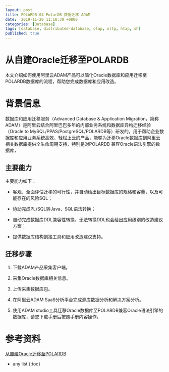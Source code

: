 ```yaml
---
layout: post
title: POLARDB-04-PolarDB 数据迁移 ADAM
date:  2019-11-20 11:18:30 +0800
categories: [Database]
tags: [database, distributed-database, olap, oltp, htap, sh]
published: true
---
```


# 从自建Oracle迁移至POLARDB

本文介绍如何使用阿里云ADAM产品可以简化Oracle数据库和应用迁移至POLARDB数据库的流程，帮助您完成数据库和应用改造。

# 背景信息

数据库和应用迁移服务（Advanced Database & Application Migration，简称 ADAM）是阿里云结合阿里巴巴多年的内部业务系统和数据库异构迁移经验（Oracle to MySQL/PPAS/PostgreSQL/POLARDB等）研发的，用于帮助企业数据库和应用业务系统高效、轻松上云的产品，能够为迁移Oracle数据库到阿里云相关数据库提供全生命周期支持，特别是对POLARDB 兼容Oracle语法引擎的数据库，

## 主要能力

主要能力如下：

- 客观、全面评估迁移的可行性，并自动给出目标数据库的规格和容量，以及可能存在的风险SQL；

- 协助完成PL/SQL转Java、SQL语法转换；

- 自动完成数据库DDL兼容性转换，无法转换DDL也会给出应用级别的改造建议方案；

- 提供数据库结构割接工具和应用改造建议支持。

## 迁移步骤

1. 下载ADAM产品采集客户端。

2. 采集Oracle数据库相关信息。

3. 上传采集数据库包。

4. 在阿里云ADAM SaaS分析平台完成源库数据分析和解决方案分析。

5. 使用ADAM studio工具迁移Oracle数据库至POLARDB兼容Oracle语法引擎的数据库，请您下载手册后按照手册内容操作。

# 参考资料

[从自建Oracle迁移至POLARDB](https://help.aliyun.com/document_detail/119054.html?spm=a2c4g.11186623.6.578.2aad7654rf2mX2)

* any list
{:toc}